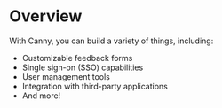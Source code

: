 # Overview

With Canny, you can build a variety of things, including:

- Customizable feedback forms
- Single sign-on (SSO) capabilities
- User management tools
- Integration with third-party applications
- And more!
